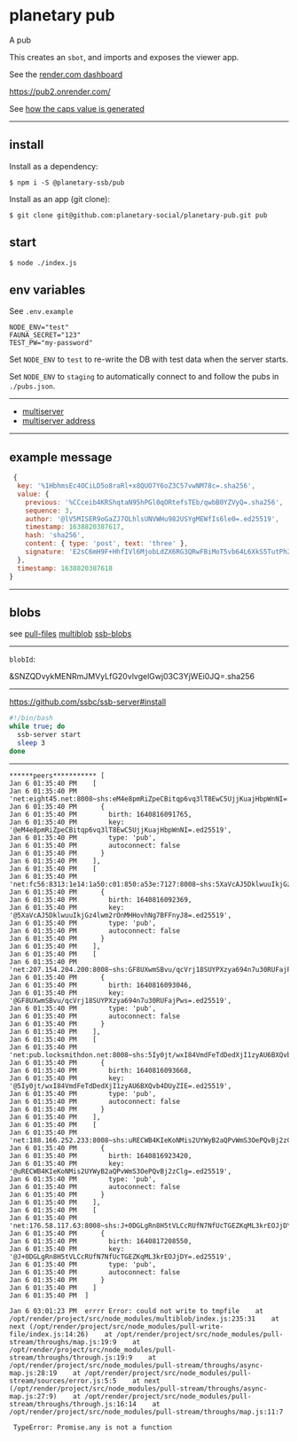 # planetary pub

A pub

This creates an `sbot`, and imports and exposes the viewer app.

See the [render.com dashboard](https://dashboard.render.com/web/srv-c6elp2vh8vlcnlnvsm5g/settings)

https://pub2.onrender.com/

See [how the caps value is generated](https://www.npmjs.com/package/ssb-caps#shs-secret-handshake-connection-key)

-------------------------------------------------------

## install

Install as a dependency:
```
$ npm i -S @planetary-ssb/pub
```

Install as an app (git clone):
```
$ git clone git@github.com:planetary-social/planetary-pub.git pub
```

## start
```
$ node ./index.js
```

## env variables
See `.env.example`

```
NODE_ENV="test"
FAUNA_SECRET="123"
TEST_PW="my-password"
```

Set `NODE_ENV` to `test` to re-write the DB with test data when the server starts.

Set `NODE_ENV` to `staging` to automatically connect to and follow the pubs in `./pubs.json`.

----------------------------------------------------

* [multiserver](https://github.com/ssb-js/multiserver)
* [multiserver address](https://github.com/ssbc/multiserver-address)

---------------------------------------------------

## example message

```js
 {
  key: '%1HbhmsEc4OCiLD5o8raRl+x8QUO7Y6oZ3C57vwNM78c=.sha256',
  value: {
    previous: '%CCceib4KRShqtaN95hPGl0qORtefsTEb/qwbB0YZVyQ=.sha256',
    sequence: 3,
    author: '@lV5MISER9oGaZJ7OLhlsUNVWHu982USYgMEWfIs6le0=.ed25519',
    timestamp: 1638820387617,
    hash: 'sha256',
    content: { type: 'post', text: 'three' },
    signature: 'E2sC6mH9F+HhfIVl6MjobLdZX6RG3QRwFBiMoT5vb64L6XkS5TutPh2gYRRIqKZSzzW5ld0sLvvEc81pcrRtCQ==.sig.ed25519'
  },
  timestamp: 1638820387618
}
```

----------------------------------------------------------------

## blobs
see [pull-files](https://github.com/pull-stream/pull-files)
[multiblob](https://github.com/ssbc/multiblob)
[ssb-blobs](https://github.com/ssbc/ssb-blobs)

------------------------------------------------------

`blobId`:

&SNZQDvykMENRmJMVyLfG20vlvgelGwj03C3YjWEi0JQ=.sha256

--------------------------------------------------------

https://github.com/ssbc/ssb-server#install
```bash
#!/bin/bash
while true; do
  ssb-server start
  sleep 3
done
```


--------------------------------------------------------------------

```
******peers*********** [
Jan 6 01:35:40 PM    [
Jan 6 01:35:40 PM      'net:eight45.net:8008~shs:eM4e8pmRiZpeCBitqp6vq3lT8EwC5UjjKuajHbpWnNI=',
Jan 6 01:35:40 PM      {
Jan 6 01:35:40 PM        birth: 1640816091765,
Jan 6 01:35:40 PM        key: '@eM4e8pmRiZpeCBitqp6vq3lT8EwC5UjjKuajHbpWnNI=.ed25519',
Jan 6 01:35:40 PM        type: 'pub',
Jan 6 01:35:40 PM        autoconnect: false
Jan 6 01:35:40 PM      }
Jan 6 01:35:40 PM    ],
Jan 6 01:35:40 PM    [
Jan 6 01:35:40 PM      'net:fc56:8313:1e14:1a50:c01:850:a53e:7127:8008~shs:5XaVcAJ5DklwuuIkjGz4lwm2rOnMHHovhNg7BFFnyJ8=',
Jan 6 01:35:40 PM      {
Jan 6 01:35:40 PM        birth: 1640816092369,
Jan 6 01:35:40 PM        key: '@5XaVcAJ5DklwuuIkjGz4lwm2rOnMHHovhNg7BFFnyJ8=.ed25519',
Jan 6 01:35:40 PM        type: 'pub',
Jan 6 01:35:40 PM        autoconnect: false
Jan 6 01:35:40 PM      }
Jan 6 01:35:40 PM    ],
Jan 6 01:35:40 PM    [
Jan 6 01:35:40 PM      'net:207.154.204.200:8008~shs:GF8UXwmSBvu/qcVrj18SUYPXzya694n7u30RUFajPws=',
Jan 6 01:35:40 PM      {
Jan 6 01:35:40 PM        birth: 1640816093046,
Jan 6 01:35:40 PM        key: '@GF8UXwmSBvu/qcVrj18SUYPXzya694n7u30RUFajPws=.ed25519',
Jan 6 01:35:40 PM        type: 'pub',
Jan 6 01:35:40 PM        autoconnect: false
Jan 6 01:35:40 PM      }
Jan 6 01:35:40 PM    ],
Jan 6 01:35:40 PM    [
Jan 6 01:35:40 PM      'net:pub.locksmithdon.net:8008~shs:5Iy0jt/wxI84VmdFeTdDedXjI1zyAU6BXQvb4DUyZIE=',
Jan 6 01:35:40 PM      {
Jan 6 01:35:40 PM        birth: 1640816093668,
Jan 6 01:35:40 PM        key: '@5Iy0jt/wxI84VmdFeTdDedXjI1zyAU6BXQvb4DUyZIE=.ed25519',
Jan 6 01:35:40 PM        type: 'pub',
Jan 6 01:35:40 PM        autoconnect: false
Jan 6 01:35:40 PM      }
Jan 6 01:35:40 PM    ],
Jan 6 01:35:40 PM    [
Jan 6 01:35:40 PM      'net:188.166.252.233:8008~shs:uRECWB4KIeKoNMis2UYWyB2aQPvWmS3OePQvBj2zClg=',
Jan 6 01:35:40 PM      {
Jan 6 01:35:40 PM        birth: 1640816923420,
Jan 6 01:35:40 PM        key: '@uRECWB4KIeKoNMis2UYWyB2aQPvWmS3OePQvBj2zClg=.ed25519',
Jan 6 01:35:40 PM        type: 'pub',
Jan 6 01:35:40 PM        autoconnect: false
Jan 6 01:35:40 PM      }
Jan 6 01:35:40 PM    ],
Jan 6 01:35:40 PM    [
Jan 6 01:35:40 PM      'net:176.58.117.63:8008~shs:J+0DGLgRn8H5tVLCcRUfN7NfUcTGEZKqML3krEOJjDY=',
Jan 6 01:35:40 PM      {
Jan 6 01:35:40 PM        birth: 1640817208550,
Jan 6 01:35:40 PM        key: '@J+0DGLgRn8H5tVLCcRUfN7NfUcTGEZKqML3krEOJjDY=.ed25519',
Jan 6 01:35:40 PM        type: 'pub',
Jan 6 01:35:40 PM        autoconnect: false
Jan 6 01:35:40 PM      }
Jan 6 01:35:40 PM    ]
Jan 6 01:35:40 PM  ]
```



```
Jan 6 03:01:23 PM  errrr Error: could not write to tmpfile    at /opt/render/project/src/node_modules/multiblob/index.js:235:31    at next (/opt/render/project/src/node_modules/pull-write-file/index.js:14:26)    at /opt/render/project/src/node_modules/pull-stream/throughs/map.js:19:9    at /opt/render/project/src/node_modules/pull-stream/throughs/through.js:19:9    at /opt/render/project/src/node_modules/pull-stream/throughs/async-map.js:28:19    at /opt/render/project/src/node_modules/pull-stream/sources/error.js:5:5    at next (/opt/render/project/src/node_modules/pull-stream/throughs/async-map.js:27:9)    at /opt/render/project/src/node_modules/pull-stream/throughs/through.js:16:14    at /opt/render/project/src/node_modules/pull-stream/throughs/map.js:11:7
```


```
 TypeError: Promise.any is not a function 
```